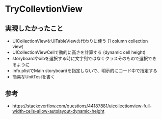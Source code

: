 # TryCollevtionView
## 実現したかったこと
- UICollectionViewをUITableViewの代わりに使う (1 column collection view)
- UICollectionViewCellで動的に高さを計算する (dynamic cell height)
- storyboardやxibを選択する時に文字列ではなくクラスそのもので選択できるように
- Info.plistでMain storyboardを指定しないで、明示的にコード中で指定する
- 簡易なUnitTestを書く
## 参考
- https://stackoverflow.com/questions/44187881/uicollectionview-full-width-cells-allow-autolayout-dynamic-height
